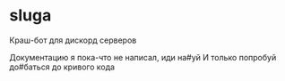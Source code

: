 # sluga
Краш-бот для дискорд серверов

Документацию я пока-что не написал, иди на#уй
И только попробуй до#баться до кривого кода
